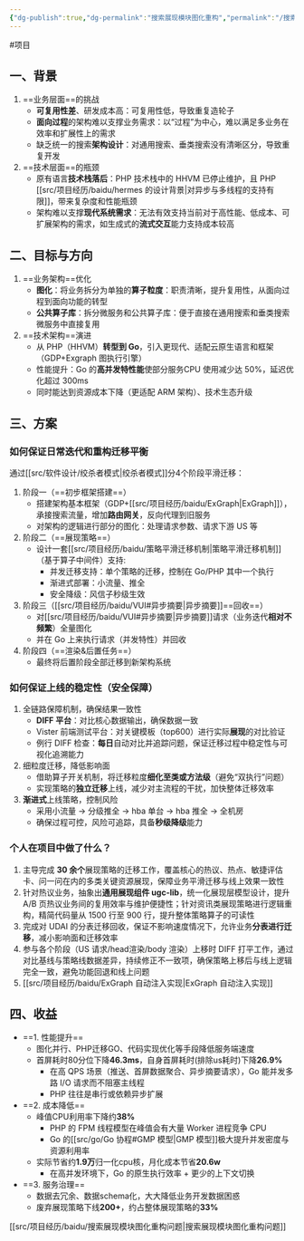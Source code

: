 ```yaml
---
{"dg-publish":true,"dg-permalink":"搜索展现模块图化重构","permalink":"/搜索展现模块图化重构/","tags":["项目"]}
---
```



#项目 

## 一、背景

1. ==业务层面==的挑战
	- **可复用性差**、研发成本高：可复用性低，导致重复造轮子
	- **面向过程**的架构难以支撑业务需求：以“过程”为中心，难以满足多业务在效率和扩展性上的需求
	- 缺乏统一的搜索**架构设计**：对通用搜索、垂类搜索没有清晰区分，导致重复开发
2. ==技术层面==的瓶颈
	- 原有语言**技术栈落后**：PHP 技术栈中的 HHVM 已停止维护，且 PHP [[src/项目经历/baidu/hermes 的设计背景\|对异步与多线程的支持有限]]，带来复杂度和性能瓶颈
	- 架构难以支撑**现代系统需求**：无法有效支持当前对于高性能、低成本、可扩展架构的需求，如生成式的**流式交互**能力支持成本较高

## 二、目标与方向

1. ==业务架构==优化
	- **图化**：将业务拆分为单独的**算子粒度**：职责清晰，提升复用性，从面向过程到面向功能的转型
	- **公共算子库**：拆分微服务和公共算子库：便于直接在通用搜索和垂类搜索微服务中直接复用
2. ==技术架构==演进
	- 从 PHP（HHVM）**转型到 Go**，引入更现代、适配云原生语言和框架（GDP+Exgraph 图执行引擎）
	- 性能提升：Go 的**高并发特性能**使部分服务CPU 使用减少达 50%，延迟优化超过 300ms
	- 同时能达到资源成本下降（更适配 ARM 架构）、技术生态升级

## 三、方案

### 如何保证日常迭代和重构迁移平衡

通过[[src/软件设计/绞杀者模式\|绞杀者模式]]分4个阶段平滑迁移：
1. 阶段一（==初步框架搭建==）
	- 搭建架构基本框架（GDP+[[src/项目经历/baidu/ExGraph\|ExGraph]]），承接搜索流量，增加**路由网关**，反向代理到旧服务
	- 对架构的逻辑进行部分的图化：处理请求参数、请求下游 US 等
2. 阶段二（==展现策略==）
	- 设计一套[[src/项目经历/baidu/策略平滑迁移机制\|策略平滑迁移机制]]（基于算子中间件）支持:
		- 并发迁移支持：单个策略的迁移，控制在 Go/PHP 其中一个执行
		- 渐进式部署：小流量、推全
		- 安全降级：风信子秒级生效
3. 阶段三（[[src/项目经历/baidu/VUI#异步摘要\|异步摘要]]==回收==）
	- 对[[src/项目经历/baidu/VUI#异步摘要\|异步摘要]]请求（业务迭代**相对不频繁**）全量图化
	- 并在 Go 上来执行请求（并发特性）并回收
4. 阶段四（==渲染&后置任务==）
	- 最终将后置阶段全部迁移到新架构系统

### 如何保证上线的稳定性（安全保障）

1. 全链路保障机制，确保结果一致性
	- **DIFF 平台**：对比核心数据输出，确保数据一致
	- Vister 前端测试平台：对关键模板（top600）进行实际**展现**的对比验证
	- 例行 DIFF 检查：**每日**自动对比并追踪问题，保证迁移过程中稳定性与可视化追溯能力
2. 细粒度迁移，降低影响面
	- 借助算子开关机制，将迁移粒度**细化至类或方法级**（避免“双执行”问题）
	- 实现策略的**独立迁移**上线，减少对主流程的干扰，加快整体迁移效率
3. **渐进式**上线策略，控制风险
	- 采用小流量 -> 分级推全 -> hba 单台 -> hba 推全 -> 全机房
	- 确保过程可控，风险可追踪，具备**秒级降级**能力

### 个人在项目中做了什么？

1. 主导完成 **30 余个**展现策略的迁移工作，覆盖核心的热议、热点、敏捷评估卡、问一问在内的多类关键资源展现，保障业务平滑迁移与线上效果一致性
2. 针对热议业务，抽象出**通用展现组件 ugc-lib**，统一化展现层模型设计，提升 A/B 页热议业务间的复用效率与维护便捷性；针对资讯类展现策略进行逻辑重构，精简代码量从 1500 行至 900 行，提升整体策略算子的可读性
3. 完成对 UDAI 的分表迁移回收，保证不影响速度情况下，允许业务**分表进行迁移**，减小影响面和迁移效率
4. 参与各个阶段（US 请求/head渲染/body 渲染）上移时 DIFF 打平工作，通过对比基线与策略线数据差异，持续修正不一致项，确保策略上移后与线上逻辑完全一致，避免功能回退和线上问题
5. [[src/项目经历/baidu/ExGraph 自动注入实现\|ExGraph 自动注入实现]]

## 四、收益

- ==1. 性能提升==
	- 图化并行、PHP迁移GO、代码实现优化等手段降低服务端速度
	- 首屏耗时80分位下降**46.3ms**，自身首屏耗时(排除us耗时)下降**26.9%**
		- 在高 QPS 场景（推送、首屏数据聚合、异步摘要请求），Go 能并发多路 I/O 请求而不阻塞主线程
		- PHP 往往是串行或依赖异步扩展
- ==2. 成本降低==
	- 峰值CPU利用率下降约**38%**
		- PHP 的 FPM 线程模型在峰值会有大量 Worker 进程竞争 CPU
		- Go 的[[src/go/Go 协程#GMP 模型\|GMP 模型]]极大提升并发密度与资源利用率
	- 实际节省约**1.9万**归一化cpu核，月化成本节省**20.6w**
		- 在高并发环境下，Go 的原生执行效率 + 更少的上下文切换
- ==3. 服务治理==
	- 数据去冗余、数据schema化，大大降低业务开发数据困惑
	- 废弃展现策略下线**200+**，约占整体展现策略的**33%**


[[src/项目经历/baidu/搜索展现模块图化重构问题\|搜索展现模块图化重构问题]]